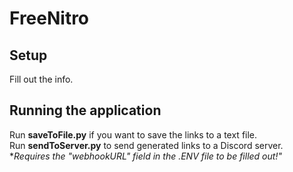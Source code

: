 # FreeNitro

## Setup
Fill out the info.

## Running the application
Run **saveToFile.py** if you want to save the links to a text file.
<br>
Run **sendToServer.py** to send generated links to a Discord server. **Requires the "webhookURL" field in the .ENV file to be filled out!"*